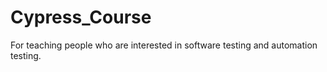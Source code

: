 # Cypress_Course
For teaching people who are interested in software testing and automation testing.
